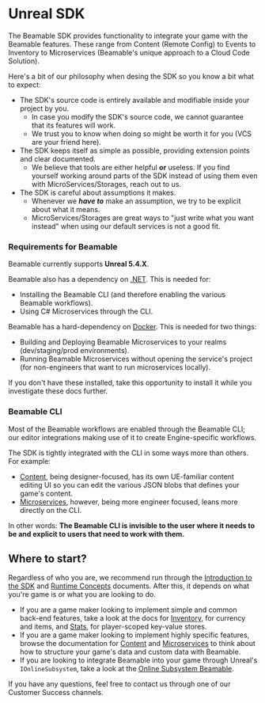 # Unreal SDK
The Beamable SDK provides functionality to integrate your game with the Beamable features. These range from Content (Remote Config) to Events to Inventory to Microservices (Beamable's unique approach to a Cloud Code Solution).

Here's a bit of our philosophy when desing the SDK so you know a bit what to expect:

- The SDK's source code is entirely available and modifiable inside your project by you.
	- In case you modify the SDK's source code, we cannot guarantee that its features will work.
	- We trust you to know when doing so might be worth it for you (VCS are your friend here).
- The SDK keeps itself as simple as possible, providing extension points and clear documented.
	- We believe that tools are either helpful **or** useless. If you find yourself working around parts of the SDK instead of using them even with MicroServices/Storages, reach out to us.
- The SDK is careful about assumptions it makes.
	- Whenever we ***have to*** make an assumption, we try to be explicit about what it means.
	- MicroServices/Storages are great ways to "just write what you want instead" when using our default services is not a good fit.
### Requirements for Beamable
Beamable currently supports **Unreal 5.4.X**.

Beamable also has a dependency on  [.NET](https://dotnet.microsoft.com/en-us/download/dotnet/8.0). This is needed for:

- Installing the Beamable CLI (and therefore enabling the various Beamable workflows).
- Using C# Microservices through the CLI.

Beamable has a hard-dependency on [Docker](https://www.docker.com/products/docker-desktop/). This is needed for two things:

- Building and Deploying Beamable Microservices to your realms (dev/staging/prod environments).
- Running Beamable Microservices without opening the service's project (for non-engineers that want to run microservices locally).

If you don't have these installed, take this opportunity to install it while you investigate these docs further.
### Beamable CLI
Most of the Beamable workflows are enabled through the Beamable CLI; our editor integrations making use of it to create Engine-specific workflows.

The SDK is tightly integrated with the CLI in some ways more than others. For example:

- [Content](features/content.md), being designer-focused, has its own UE-familiar content editing UI so you can edit the various JSON blobs that defines your game's content. 
- [Microservices](concepts/microservices.md), however, being more engineer focused, leans more directly on the CLI.

In other words: **The Beamable CLI is invisible to the user where it needs to be and explicit to users that need to work with them.**
## Where to start?

Regardless of who you are, we recommend run through the [Introduction to the SDK](guides/intro.md) and [Runtime Concepts](concepts/runtime-concepts.md) documents. After this, it depends on what you're game is or what you are looking to do.

- If you are a game maker looking to implement simple and common back-end features, take a look at the docs for [Inventory](features/inventory.md), for currency and items, and [Stats](features/stats.md), for player-scoped key-value stores.
- If you are a game maker looking to implement highly specific features, browse the documentation for [Content](features/content.md) and [Microservices](concepts/microservices.md) to think about how to structure your game's data and custom data with Beamable.
- If you are looking to integrate Beamable into your game through Unreal's `IOnlineSubsystem`, take a look at the [Online Subsystem Beamable](concepts/online-subsystem.md).

If you have any questions, feel free to contact us through one of our Customer Success channels.